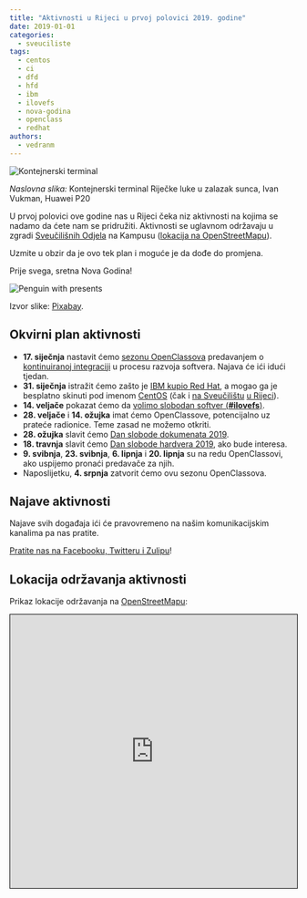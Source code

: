 ```yaml
---
title: "Aktivnosti u Rijeci u prvoj polovici 2019. godine"
date: 2019-01-01
categories: 
  - sveuciliste
tags: 
  - centos
  - ci
  - dfd
  - hfd
  - ibm
  - ilovefs
  - nova-godina
  - openclass
  - redhat
authors: 
  - vedranm
---
```


![Kontejnerski terminal](../assets/images/rijeka-zalazak-sunca.jpg)

_Naslovna slika:_ Kontejnerski terminal Riječke luke u zalazak sunca, Ivan Vukman, Huawei P20

U prvoj polovici ove godine nas u Rijeci čeka niz aktivnosti na kojima se nadamo da ćete nam se pridružiti. Aktivnosti se uglavnom održavaju u zgradi [Sveučilišnih Odjela](https://www.rijeka.hr/gradska-uprava/gradski-projekti/realizirani-projekti/ostala-velika-ulaganja/kampus-sveucilista-u-rijeci/) na Kampusu ([lokacija na OpenStreetMapu](https://www.openstreetmap.org/?mlat=45.32846&mlon=14.46688#map=19/45.32846/14.46688)).

Uzmite u obzir da je ovo tek plan i moguće je da dođe do promjena.

<!-- more -->

Prije svega, sretna Nova Godina!

![Penguin with presents](../assets/images/christmas-161316_960_720.png)

Izvor slike: [Pixabay](https://pixabay.com/vectors/christmas-santa-claus-tux-xmas-cap-161316/).

## Okvirni plan aktivnosti

- **17\. siječnja** nastavit ćemo [sezonu OpenClassova](2018-11-29-pocinje-sezona-openclassova-20182019.md) predavanjem o [kontinuiranoj integraciji](https://www.ibm.com/blogs/cloud-computing/2018/11/27/continuous-integration-vs-continuous-delivery/) u procesu razvoja softvera. Najava će ići idući tjedan.
- **31\. siječnja** istražit ćemo zašto je [IBM kupio Red Hat](https://www.redhat.com/en/about/press-releases/ibm-acquire-red-hat-completely-changing-cloud-landscape-and-becoming-worlds-1-hybrid-cloud-provider), a mogao ga je besplatno skinuti pod imenom [CentOS](https://centos.org/) (čak i [na Sveučilištu](2017-09-23-centos-mirroran-na-sveucilistu-u-rijeci.md) [u Rijeci](https://group.miletic.net/en/blog/2017-09-24-mirroring-free-and-open-source-software-matters/)).
- **14\. veljače** pokazat ćemo da [volimo slobodan softver (**#ilovefs**)](https://fsfe.org/campaigns/ilovefs/2018/index.en.html).
- **28\. veljače** i **14\. ožujka** imat ćemo OpenClassove, potencijalno uz prateće radionice. Teme zasad ne možemo otkriti.
- **28\. ožujka** slavit ćemo [Dan slobode dokumenata 2019](https://documentfreedom.org/).
- **18\. travnja** slavit ćemo [Dan slobode hardvera 2019](https://en.wikipedia.org/wiki/Hardware_Freedom_Day), ako bude interesa.
- **9\. svibnja**, **23\. svibnja**, **6\. lipnja** i **20\. lipnja** su na redu OpenClassovi, ako uspijemo pronaći predavače za njih.
- Naposlijetku, **4\. srpnja** zatvorit ćemo ovu sezonu OpenClassova.

## Najave aktivnosti

Najave svih događaja ići će pravovremeno na našim komunikacijskim kanalima pa nas pratite.

[Pratite nas na Facebooku, Twitteru i Zulipu](../podruznica.md#komunikacijski-kanali-hulk-ri)!

## Lokacija održavanja aktivnosti

Prikaz lokacije održavanja na [OpenStreetMapu](https://www.openstreetmap.org/):

<iframe src="https://www.openstreetmap.org/export/embed.html?bbox=14.465107619762422%2C45.32765866582893%2C14.468648135662079%2C45.329265285900924&amp;layer=mapnik&amp;marker=45.32846198156121%2C14.46687787771225" style="border: 1px solid black; width: 100%; height: 30rem"></iframe>
